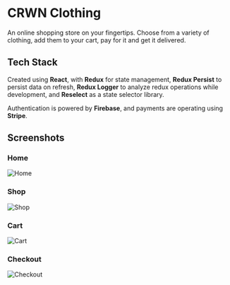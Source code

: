 # CRWN Clothing

An online shopping store on your fingertips. Choose from a variety of clothing, add them to your cart, pay for it and get it delivered.

## Tech Stack

Created using **React**, with **Redux** for state management, **Redux Persist** to persist data on refresh, **Redux Logger** to analyze redux operations while development, and **Reselect** as a state selector library.

Authentication is powered by **Firebase**, and payments are operating using **Stripe**. 

## Screenshots

### Home
![Home](https://user-images.githubusercontent.com/18700114/113478544-0ccad200-94a7-11eb-92df-c7552ae94184.PNG)

### Shop
![Shop](https://user-images.githubusercontent.com/18700114/113478545-0d636880-94a7-11eb-8bfb-3699e8b7e0d0.PNG)

### Cart
![Cart](https://user-images.githubusercontent.com/18700114/113478540-0a687800-94a7-11eb-9e1e-d64a1fd6121f.PNG)

### Checkout
![Checkout](https://user-images.githubusercontent.com/18700114/113478542-0c323b80-94a7-11eb-8ccc-30b61cc1837f.PNG)
